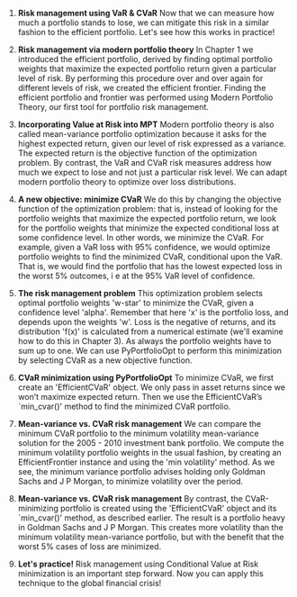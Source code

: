 1. **Risk management using VaR & CVaR**
Now that we can measure how much a portfolio stands to lose, we can mitigate this risk in a similar fashion to the efficient portfolio. Let's see how this works in practice!

2. **Risk management via modern portfolio theory**
In Chapter 1 we introduced the efficient portfolio, derived by finding optimal portfolio weights that maximize the expected portfolio return given a particular level of risk. By performing this procedure over and over again for different levels of risk, we created the efficient frontier. Finding the efficient portfolio and frontier was performed using Modern Portfolio Theory, our first tool for portfolio risk management.

3. **Incorporating Value at Risk into MPT**
Modern portfolio theory is also called mean-variance portfolio optimization because it asks for the highest expected return, given our level of risk expressed as a variance. The expected return is the objective function of the optimization problem. By contrast, the VaR and CVaR risk measures address how much we expect to lose and not just a particular risk level. We can adapt modern portfolio theory to optimize over loss distributions.

4. **A new objective: minimize CVaR**
We do this by changing the objective function of the optimization problem: that is, instead of looking for the portfolio weights that maximize the expected portfolio return, we look for the portfolio weights that minimize the expected conditional loss at some confidence level. In other words, we minimize the CVaR. For example, given a VaR loss with 95% confidence, we would optimize portfolio weights to find the minimized CVaR, conditional upon the VaR. That is, we would find the portfolio that has the lowest expected loss in the worst 5% outcomes, i e at the 95% VaR level of confidence.

5. **The risk management problem**
This optimization problem selects optimal portfolio weights 'w-star' to minimize the CVaR, given a confidence level 'alpha'. Remember that here 'x' is the portfolio loss, and depends upon the weights 'w'. Loss is the negative of returns, and its distribution 'f(x)' is calculated from a numerical estimate (we'll examine how to do this in Chapter 3). As always the portfolio weights have to sum up to one. We can use PyPortfolioOpt to perform this minimization by selecting CVaR as a new objective function.

6. **CVaR minimization using PyPortfolioOpt**
To minimize CVaR, we first create an 'EfficientCVaR' object. We only pass in asset returns since we won’t maximize expected return. Then we use the EfficientCVaR’s `min_cvar()' method to find the minimized CVaR portfolio.

7. **Mean-variance vs. CVaR risk management**
We can compare the minimum CVaR portfolio to the minimum volatility mean-variance solution for the 2005 - 2010 investment bank portfolio. We compute the minimum volatility portfolio weights in the usual fashion, by creating an EfficientFrontier instance and using the 'min volatility' method. As we see, the minimum variance portfolio advises holding only Goldman Sachs and J P Morgan, to minimize volatility over the period.

8. **Mean-variance vs. CVaR risk management**
By contrast, the CVaR-minimizing portfolio is created using the 'EfficientCVaR' object and its `min_cvar()' method, as described earlier. The result is a portfolio heavy in Goldman Sachs and J P Morgan. This creates more volatility than the minimum volatility mean-variance portfolio, but with the benefit that the worst 5% cases of loss are minimized.

9. **Let's practice!**
Risk management using Conditional Value at Risk minimization is an important step forward. Now you can apply this technique to the global financial crisis!

